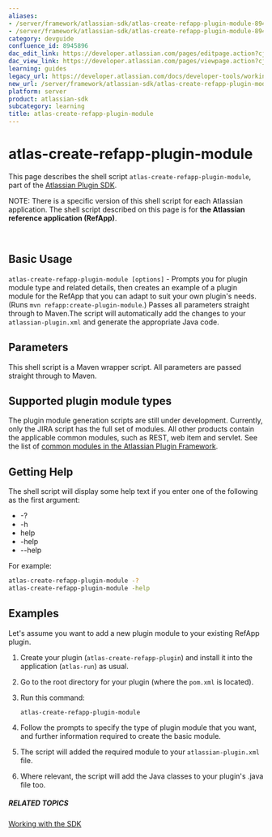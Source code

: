 ```yaml
---
aliases:
- /server/framework/atlassian-sdk/atlas-create-refapp-plugin-module-8945896.html
- /server/framework/atlassian-sdk/atlas-create-refapp-plugin-module-8945896.md
category: devguide
confluence_id: 8945896
dac_edit_link: https://developer.atlassian.com/pages/editpage.action?cjm=wozere&pageId=8945896
dac_view_link: https://developer.atlassian.com/pages/viewpage.action?cjm=wozere&pageId=8945896
learning: guides
legacy_url: https://developer.atlassian.com/docs/developer-tools/working-with-the-sdk/command-reference/atlas-create-refapp-plugin-module
new_url: /server/framework/atlassian-sdk/atlas-create-refapp-plugin-module
platform: server
product: atlassian-sdk
subcategory: learning
title: atlas-create-refapp-plugin-module
---
```

# atlas-create-refapp-plugin-module

This page describes the shell script `atlas-create-refapp-plugin-module`, part of the [Atlassian Plugin SDK](/server/framework/atlassian-sdk/working-with-the-sdk).

NOTE: There is a specific version of this shell script for each Atlassian application. The shell script described on this page is for **the Atlassian reference application (RefApp)**.

 

## Basic Usage

`atlas-create-refapp-plugin-module [options]` - Prompts you for plugin module type and related details, then creates an example of a plugin module for the RefApp that you can adapt to suit your own plugin's needs. (Runs `mvn refapp:create-plugin-module`.) Passes all parameters straight through to Maven.The script will automatically add the changes to your `atlassian-plugin.xml` and generate the appropriate Java code.

## Parameters

This shell script is a Maven wrapper script. All parameters are passed straight through to Maven.

## Supported plugin module types

The plugin module generation scripts are still under development. Currently, only the JIRA script has the full set of modules. All other products contain the applicable common modules, such as REST, web item and servlet. See the list of [common modules in the Atlassian Plugin Framework](/server/framework/atlassian-sdk/plugin-modules).

## Getting Help

The shell script will display some help text if you enter one of the following as the first argument:

-   -?
-   -h
-   help
-   -help
-   --help

For example:

``` bash
atlas-create-refapp-plugin-module -?
atlas-create-refapp-plugin-module -help
```

## Examples

Let's assume you want to add a new plugin module to your existing RefApp plugin.

1.  Create your plugin (`atlas-create-refapp-plugin`) and install it into the application (`atlas-run`) as usual.
2.  Go to the root directory for your plugin (where the `pom.xml` is located).
3.  Run this command:

        atlas-create-refapp-plugin-module

4.  Follow the prompts to specify the type of plugin module that you want, and further information required to create the basic module.
5.  The script will added the required module to your `atlassian-plugin.xml` file.
6.  Where relevant, the script will add the Java classes to your plugin's .java file too.

##### RELATED TOPICS

[Working with the SDK](/server/framework/atlassian-sdk/working-with-the-sdk)







































































































